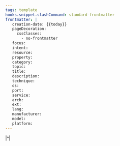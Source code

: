 ```yaml
---
tags: template
hooks.snippet.slashCommand: standard-frontmatter
frontmatter: |
   creation-date: {{today}}
   pageDecoration:
     cssClasses:
       - no-frontmatter
   focus:
   intent:
   resource:
   property:
   category:
   topic:
   title:
   description:
   technique:
   os:
   port:
   service:
   arch:
   ext:
   lang:
   manufacturer:
   model:
   platform:
---
```

|^|